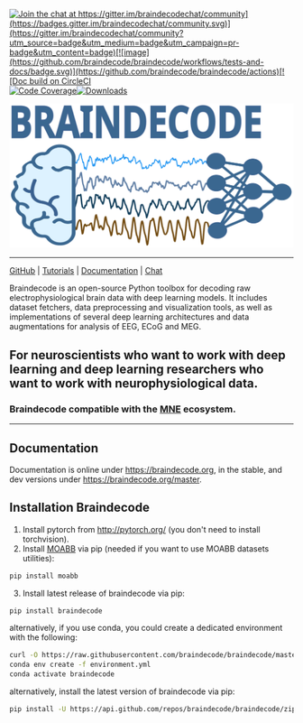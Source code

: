 [pepy-image]: https://pepy.tech/badge/braindecode
[pepy-url]: https://pepy.tech/project/braindecode

[![Join the chat at https://gitter.im/braindecodechat/community](https://badges.gitter.im/braindecodechat/community.svg)](https://gitter.im/braindecodechat/community?utm_source=badge&utm_medium=badge&utm_campaign=pr-badge&utm_content=badge)[![image](https://github.com/braindecode/braindecode/workflows/tests-and-docs/badge.svg)](https://github.com/braindecode/braindecode/actions)[![Doc build on CircleCI](https://circleci.com/gh/braindecode/braindecode.svg?style=svg)](https://circleci.com/gh/braindecode/braindecode)[![Code Coverage](https://codecov.io/gh/braindecode/braindecode/branch/master/graph/badge.svg)](https://codecov.io/gh/braindecode/braindecode)[![Downloads][pepy-image]][pepy-url]

![Braindecode Logo](https://raw.githubusercontent.com/braindecode/braindecode/master/docs/_static/braindecode.svg)


----

[GitHub](https://github.com/braindecode/braindecode) | [Tutorials](https://braindecode.org/master/auto_examples/index.html) | [Documentation](https://braindecode.org/master/) | [Chat](https://gitter.im/braindecodechat/community) 


Braindecode is an open-source Python toolbox for decoding raw
electrophysiological brain data with deep learning models. It includes
dataset fetchers, data preprocessing and visualization tools, as well as
implementations of several deep learning architectures and data
augmentations for analysis of EEG, ECoG and MEG.

For neuroscientists who want to work with deep learning and deep
learning researchers who want to work with neurophysiological data.
---

### Braindecode compatible with the [MNE](mne.tools/) ecosystem.

---

## Documentation

Documentation is online under <https://braindecode.org>, in the
stable, and dev versions under <https://braindecode.org/master>.

## Installation Braindecode

1.  Install pytorch from <http://pytorch.org/> (you don\'t need to
    install torchvision).
2.  Install [MOABB](https://github.com/NeuroTechX/moabb) via pip (needed
    if you want to use MOABB datasets utilities):

```bash
pip install moabb
```

3.  Install latest release of braindecode via pip:

```bash
pip install braindecode
```

alternatively, if you use conda, you could create a dedicated
environment with the following:

```bash
curl -O https://raw.githubusercontent.com/braindecode/braindecode/master/environment.yml
conda env create -f environment.yml
conda activate braindecode
```

alternatively, install the latest version of braindecode via pip:

```bash
pip install -U https://api.github.com/repos/braindecode/braindecode/zipball/master
```



